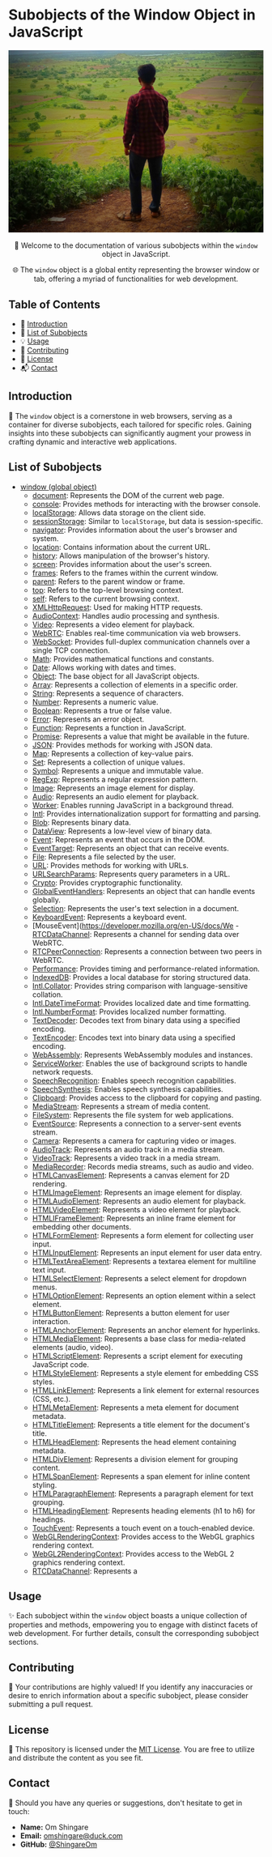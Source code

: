 # Subobjects of the Window Object in JavaScript

<p align="center">
  <img src="/omshingare.jpg" alt="my image">
</p>

<div align="center">  
  <p>📘 Welcome to the documentation of various subobjects within the <code>window</code> object in JavaScript.</p>
  <p>🌐 The <code>window</code> object is a global entity representing the browser window or tab, offering a myriad of functionalities for web development.</p>
</div>

## Table of Contents

- 📖 [Introduction](#introduction)
- 📜 [List of Subobjects](#list-of-subobjects)
- 💡 [Usage](#usage)
- 🤝 [Contributing](#contributing)
- 📜 [License](#license)
- 📬 [Contact](#contact)

## Introduction

🌟 The `window` object is a cornerstone in web browsers, serving as a container for diverse subobjects, each tailored for specific roles. Gaining insights into these subobjects can significantly augment your prowess in crafting dynamic and interactive web applications.

## List of Subobjects

- [window (global object)](https://developer.mozilla.org/en-US/docs/Web/API/Window)
  - [document](https://developer.mozilla.org/en-US/docs/Web/API/Document): Represents the DOM of the current web page.
  - [console](https://developer.mozilla.org/en-US/docs/Web/API/Console): Provides methods for interacting with the browser console.
  - [localStorage](https://developer.mozilla.org/en-US/docs/Web/API/Window/localStorage): Allows data storage on the client side.
  - [sessionStorage](https://developer.mozilla.org/en-US/docs/Web/API/Window/sessionStorage): Similar to `localStorage`, but data is session-specific.
  - [navigator](https://developer.mozilla.org/en-US/docs/Web/API/Navigator): Provides information about the user's browser and system.
  - [location](https://developer.mozilla.org/en-US/docs/Web/API/Location): Contains information about the current URL.
  - [history](https://developer.mozilla.org/en-US/docs/Web/API/History): Allows manipulation of the browser's history.
  - [screen](https://developer.mozilla.org/en-US/docs/Web/API/Screen): Provides information about the user's screen.
  - [frames](https://developer.mozilla.org/en-US/docs/Web/API/Window/frames): Refers to the frames within the current window.
  - [parent](https://developer.mozilla.org/en-US/docs/Web/API/Window/parent): Refers to the parent window or frame.
  - [top](https://developer.mozilla.org/en-US/docs/Web/API/Window/top): Refers to the top-level browsing context.
  - [self](https://developer.mozilla.org/en-US/docs/Web/API/Window/self): Refers to the current browsing context.
  - [XMLHttpRequest](https://developer.mozilla.org/en-US/docs/Web/API/XMLHttpRequest): Used for making HTTP requests.
  - [AudioContext](https://developer.mozilla.org/en-US/docs/Web/API/AudioContext): Handles audio processing and synthesis.
  - [Video](https://developer.mozilla.org/en-US/docs/Web/HTML/Element/video): Represents a video element for playback.
  - [WebRTC](https://developer.mozilla.org/en-US/docs/Web/API/WebRTC_API): Enables real-time communication via web browsers.
  - [WebSocket](https://developer.mozilla.org/en-US/docs/Web/API/WebSocket): Provides full-duplex communication channels over a single TCP connection.
  - [Math](https://developer.mozilla.org/en-US/docs/Web/JavaScript/Reference/Global_Objects/Math): Provides mathematical functions and constants.
  - [Date](https://developer.mozilla.org/en-US/docs/Web/JavaScript/Reference/Global_Objects/Date): Allows working with dates and times.
  - [Object](https://developer.mozilla.org/en-US/docs/Web/JavaScript/Reference/Global_Objects/Object): The base object for all JavaScript objects.
  - [Array](https://developer.mozilla.org/en-US/docs/Web/JavaScript/Reference/Global_Objects/Array): Represents a collection of elements in a specific order.
  - [String](https://developer.mozilla.org/en-US/docs/Web/JavaScript/Reference/Global_Objects/String): Represents a sequence of characters.
  - [Number](https://developer.mozilla.org/en-US/docs/Web/JavaScript/Reference/Global_Objects/Number): Represents a numeric value.
  - [Boolean](https://developer.mozilla.org/en-US/docs/Web/JavaScript/Reference/Global_Objects/Boolean): Represents a true or false value.
  - [Error](https://developer.mozilla.org/en-US/docs/Web/JavaScript/Reference/Global_Objects/Error): Represents an error object.
  - [Function](https://developer.mozilla.org/en-US/docs/Web/JavaScript/Reference/Global_Objects/Function): Represents a function in JavaScript.
  - [Promise](https://developer.mozilla.org/en-US/docs/Web/JavaScript/Reference/Global_Objects/Promise): Represents a value that might be available in the future.
  - [JSON](https://developer.mozilla.org/en-US/docs/Web/JavaScript/Reference/Global_Objects/JSON): Provides methods for working with JSON data.
  - [Map](https://developer.mozilla.org/en-US/docs/Web/JavaScript/Reference/Global_Objects/Map): Represents a collection of key-value pairs.
  - [Set](https://developer.mozilla.org/en-US/docs/Web/JavaScript/Reference/Global_Objects/Set): Represents a collection of unique values.
  - [Symbol](https://developer.mozilla.org/en-US/docs/Web/JavaScript/Reference/Global_Objects/Symbol): Represents a unique and immutable value.
  - [RegExp](https://developer.mozilla.org/en-US/docs/Web/JavaScript/Reference/Global_Objects/RegExp): Represents a regular expression pattern.
  - [Image](https://developer.mozilla.org/en-US/docs/Web/HTML/Element/img): Represents an image element for display.
  - [Audio](https://developer.mozilla.org/en-US/docs/Web/HTML/Element/audio): Represents an audio element for playback.
  - [Worker](https://developer.mozilla.org/en-US/docs/Web/API/Worker): Enables running JavaScript in a background thread.
  - [Intl](https://developer.mozilla.org/en-US/docs/Web/JavaScript/Reference/Global_Objects/Intl): Provides internationalization support for formatting and parsing.
  - [Blob](https://developer.mozilla.org/en-US/docs/Web/API/Blob): Represents binary data.
  - [DataView](https://developer.mozilla.org/en-US/docs/Web/JavaScript/Reference/Global_Objects/DataView): Represents a low-level view of binary data.
  - [Event](https://developer.mozilla.org/en-US/docs/Web/API/Event): Represents an event that occurs in the DOM.
  - [EventTarget](https://developer.mozilla.org/en-US/docs/Web/API/EventTarget): Represents an object that can receive events.
  - [File](https://developer.mozilla.org/en-US/docs/Web/API/File): Represents a file selected by the user.
  - [URL](https://developer.mozilla.org/en-US/docs/Web/API/URL): Provides methods for working with URLs.
  - [URLSearchParams](https://developer.mozilla.org/en-US/docs/Web/API/URLSearchParams): Represents query parameters in a URL.
  - [Crypto](https://developer.mozilla.org/en-US/docs/Web/API/Crypto): Provides cryptographic functionality.
  - [GlobalEventHandlers](https://developer.mozilla.org/en-US/docs/Web/API/GlobalEventHandlers): Represents an object that can handle events globally.
  - [Selection](https://developer.mozilla.org/en-US/docs/Web/API/Selection): Represents the user's text selection in a document.
  - [KeyboardEvent](https://developer.mozilla.org/en-US/docs/Web/API/KeyboardEvent): Represents a keyboard event.
  - [MouseEvent](https://developer.mozilla.org/en-US/docs/We  - [RTCDataChannel](https://developer.mozilla.org/en-US/docs/Web/API/RTCDataChannel): Represents a channel for sending data over WebRTC.
  - [RTCPeerConnection](https://developer.mozilla.org/en-US/docs/Web/API/RTCPeerConnection): Represents a connection between two peers in WebRTC.
  - [Performance](https://developer.mozilla.org/en-US/docs/Web/API/Performance): Provides timing and performance-related information.
  - [IndexedDB](https://developer.mozilla.org/en-US/docs/Web/API/IndexedDB_API): Provides a local database for storing structured data.
  - [Intl.Collator](https://developer.mozilla.org/en-US/docs/Web/JavaScript/Reference/Global_Objects/Collator): Provides string comparison with language-sensitive collation.
  - [Intl.DateTimeFormat](https://developer.mozilla.org/en-US/docs/Web/JavaScript/Reference/Global_Objects/DateTimeFormat): Provides localized date and time formatting.
  - [Intl.NumberFormat](https://developer.mozilla.org/en-US/docs/Web/JavaScript/Reference/Global_Objects/NumberFormat): Provides localized number formatting.
  - [TextDecoder](https://developer.mozilla.org/en-US/docs/Web/API/TextDecoder): Decodes text from binary data using a specified encoding.
  - [TextEncoder](https://developer.mozilla.org/en-US/docs/Web/API/TextEncoder): Encodes text into binary data using a specified encoding.
  - [WebAssembly](https://developer.mozilla.org/en-US/docs/WebAssembly): Represents WebAssembly modules and instances.
  - [ServiceWorker](https://developer.mozilla.org/en-US/docs/Web/API/Service_Worker_API): Enables the use of background scripts to handle network requests.
  - [SpeechRecognition](https://developer.mozilla.org/en-US/docs/Web/API/SpeechRecognition): Enables speech recognition capabilities.
  - [SpeechSynthesis](https://developer.mozilla.org/en-US/docs/Web/API/SpeechSynthesis): Enables speech synthesis capabilities.
  - [Clipboard](https://developer.mozilla.org/en-US/docs/Web/API/Clipboard): Provides access to the clipboard for copying and pasting.
  - [MediaStream](https://developer.mozilla.org/en-US/docs/Web/API/MediaStream): Represents a stream of media content.
  - [FileSystem](https://developer.mozilla.org/en-US/docs/WebAPI/FileSystem): Represents the file system for web applications.
  - [EventSource](https://developer.mozilla.org/en-US/docs/Web/API/EventSource): Represents a connection to a server-sent events stream.
  - [Camera](https://developer.mozilla.org/en-US/docs/WebAPI/Camera): Represents a camera for capturing video or images.
  - [AudioTrack](https://developer.mozilla.org/en-US/docs/WebAPI/AudioTrack): Represents an audio track in a media stream.
  - [VideoTrack](https://developer.mozilla.org/en-US/docs/WebAPI/VideoTrack): Represents a video track in a media stream.
  - [MediaRecorder](https://developer.mozilla.org/en-US/docs/WebAPI/MediaRecorder): Records media streams, such as audio and video.
  - [HTMLCanvasElement](https://developer.mozilla.org/en-US/docs/Web/API/HTMLCanvasElement): Represents a canvas element for 2D rendering.
  - [HTMLImageElement](https://developer.mozilla.org/en-US/docs/Web/API/HTMLImageElement): Represents an image element for display.
  - [HTMLAudioElement](https://developer.mozilla.org/en-US/docs/Web/API/HTMLAudioElement): Represents an audio element for playback.
  - [HTMLVideoElement](https://developer.mozilla.org/en-US/docs/Web/API/HTMLVideoElement): Represents a video element for playback.
  - [HTMLIFrameElement](https://developer.mozilla.org/en-US/docs/Web/API/HTMLIFrameElement): Represents an inline frame element for embedding other documents.
  - [HTMLFormElement](https://developer.mozilla.org/en-US/docs/Web/API/HTMLFormElement): Represents a form element for collecting user input.
  - [HTMLInputElement](https://developer.mozilla.org/en-US/docs/Web/API/HTMLInputElement): Represents an input element for user data entry.
  - [HTMLTextAreaElement](https://developer.mozilla.org/en-US/docs/Web/API/HTMLTextAreaElement): Represents a textarea element for multiline text input.
  - [HTMLSelectElement](https://developer.mozilla.org/en-US/docs/Web/API/HTMLSelectElement): Represents a select element for dropdown menus.
  - [HTMLOptionElement](https://developer.mozilla.org/en-US/docs/Web/API/HTMLOptionElement): Represents an option element within a select element.
  - [HTMLButtonElement](https://developer.mozilla.org/en-US/docs/Web/API/HTMLButtonElement): Represents a button element for user interaction.
  - [HTMLAnchorElement](https://developer.mozilla.org/en-US/docs/Web/API/HTMLAnchorElement): Represents an anchor element for hyperlinks.
  - [HTMLMediaElement](https://developer.mozilla.org/en-US/docs/Web/API/HTMLMediaElement): Represents a base class for media-related elements (audio, video).
  - [HTMLScriptElement](https://developer.mozilla.org/en-US/docs/Web/API/HTMLScriptElement): Represents a script element for executing JavaScript code.
  - [HTMLStyleElement](https://developer.mozilla.org/en-US/docs/Web/API/HTMLStyleElement): Represents a style element for embedding CSS styles.
  - [HTMLLinkElement](https://developer.mozilla.org/en-US/docs/Web/API/HTMLLinkElement): Represents a link element for external resources (CSS, etc.).
  - [HTMLMetaElement](https://developer.mozilla.org/en-US/docs/Web/API/HTMLMetaElement): Represents a meta element for document metadata.
  - [HTMLTitleElement](https://developer.mozilla.org/en-US/docs/Web/API/HTMLTitleElement): Represents a title element for the document's title.
  - [HTMLHeadElement](https://developer.mozilla.org/en-US/docs/Web/API/HTMLHeadElement): Represents the head element containing metadata.
  - [HTMLDivElement](https://developer.mozilla.org/en-US/docs/Web/API/HTMLDivElement): Represents a division element for grouping content.
  - [HTMLSpanElement](https://developer.mozilla.org/en-US/docs/Web/API/HTMLSpanElement): Represents a span element for inline content styling.
  - [HTMLParagraphElement](https://developer.mozilla.org/en-US/docs/Web/API/HTMLParagraphElement): Represents a paragraph element for text grouping.
  - [HTMLHeadingElement](https://developer.mozilla.org/en-US/docs/Web/API/HTMLHeadingElement): Represents heading elements (h1 to h6) for headings.
  - [TouchEvent](https://developer.mozilla.org/en-US/docs/Web/API/TouchEvent): Represents a touch event on a touch-enabled device.
  - [WebGLRenderingContext](https://developer.mozilla.org/en-US/docs/Web/API/WebGLRenderingContext): Provides access to the WebGL graphics rendering context.
  - [WebGL2RenderingContext](https://developer.mozilla.org/en-US/docs/Web/API/WebGL2RenderingContext): Provides access to the WebGL 2 graphics rendering context.
  - [RTCDataChannel](https://developer.mozilla.org/en-US/docs/Web/API/RTCDataChannel): Represents a



## Usage

✨ Each subobject within the `window` object boasts a unique collection of properties and methods, empowering you to engage with distinct facets of web development. For further details, consult the corresponding subobject sections.

## Contributing

🤝 Your contributions are highly valued! If you identify any inaccuracies or desire to enrich information about a specific subobject, please consider submitting a pull request.

## License

📄 This repository is licensed under the [MIT License](LICENSE). You are free to utilize and distribute the content as you see fit.

## Contact

📧 Should you have any queries or suggestions, don't hesitate to get in touch:

- **Name:** Om Shingare
- **Email:** omshingare@duck.com
- **GitHub:** [@ShingareOm](https://github.com/ShingareOm)
